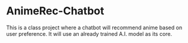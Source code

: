 # AnimeRec-Chatbot
This is a class project where a chatbot will recommend anime based on user preference. It will use an already trained A.I. model as its core.
